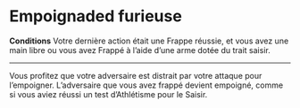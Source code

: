 # Empoignaded furieuse

<p><strong>Conditions</strong>  Votre dernière action était une Frappe réussie, et vous avez une main libre ou vous avez Frappé à l’aide d’une arme dotée du trait saisir.</p>
<hr>
<p>Vous profitez que votre adversaire est distrait par votre attaque pour l’empoigner. L’adversaire que vous avez frappé devient empoigné, comme si vous aviez réussi un test d’Athlétisme pour le  Saisir.</p>